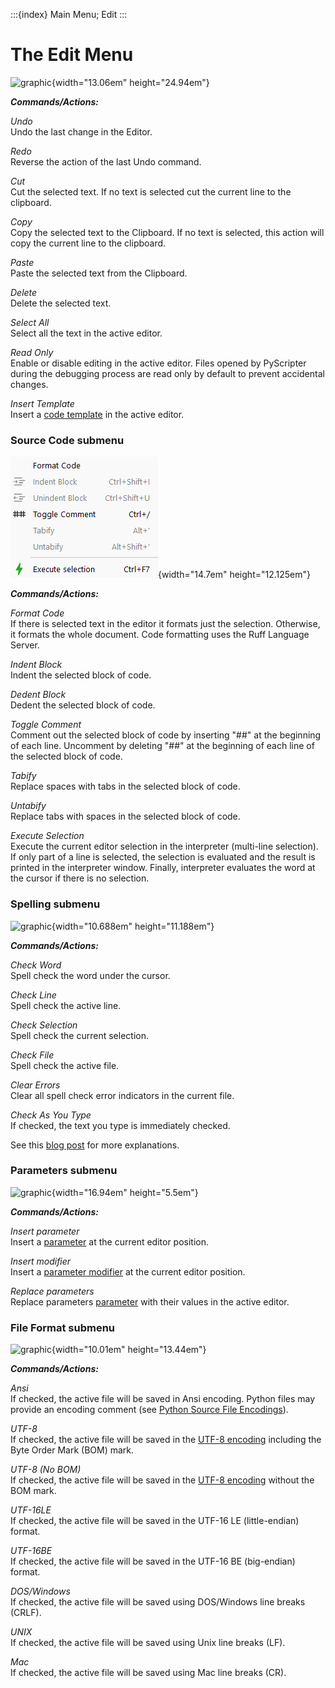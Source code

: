 :::{index} Main Menu; Edit
:::

# The Edit Menu

![graphic](images/editmenu1.png){width="13.06em"  height="24.94em"}

***Commands/Actions:***

*Undo*\
Undo the last change in the Editor.

*Redo*\
Reverse the action of the last Undo command.

*Cut*\
Cut the selected text. If no text is selected cut the current line to the clipboard.

*Copy*\
Copy the selected text to the Clipboard. If no text is selected, this action will copy the 
current line to the clipboard.

*Paste*\
Paste the selected text from the Clipboard.

*Delete*\
Delete the selected text.

*Select All*\
Select all the text in the active editor.

*Read Only*\
Enable or disable editing in the active editor. Files opened by PyScripter during the debugging process 
are read only by default to prevent accidental changes.

*Insert Template*\
Insert a [code template](codetemplates) in the active editor.


### Source Code submenu

![graphic](images/menu_sourcecode.png){width="14.7em"  height="12.125em"}

***Commands/Actions:***

*Format Code*\
If there is selected text in the editor it formats just the selection. Otherwise, it formats the
whole document. Code formatting uses the Ruff Language Server.

*Indent Block*\
Indent the selected block of code.

*Dedent Block*\
Dedent the selected block of code.

*Toggle Comment*\
Comment out the selected block of code by inserting "##" at the beginning of each 
line. Uncomment by deleting "##" at the beginning of each line of the selected block of code.

*Tabify*\
Replace spaces with tabs in the selected block of code.

*Untabify*\
Replace tabs with spaces in the selected block of code.

*Execute Selection*\
Execute the current editor selection in the interpreter (multi-line selection). If 
only part of a line is selected, the selection is evaluated and the result is 
printed in the interpreter window. Finally, interpreter evaluates the word at the 
cursor if there is no selection.


### Spelling submenu

![graphic](images/editmenu5.png){width="10.688em"  height="11.188em"}

***Commands/Actions:***

*Check Word*\
Spell check the word under the cursor.

*Check Line*\
Spell check the active line.

*Check Selection*\
Spell check the current selection.

*Check File*\
Spell check the active file.

*Clear Errors*\
Clear all spell check error indicators in the current file.

*Check As You Type*\
If checked, the text you type is immediately checked.  
  
See this [blog post](https://pyscripter.blogspot.com/2022/10/feature-preview-spell-checking.html) 
for more explanations.


### Parameters submenu

![graphic](images/editmenu3.png){width="16.94em"  height="5.5em"}

***Commands/Actions:***

*Insert parameter*\
Insert a [parameter](parameters) at the current editor position.

*Insert modifier*\
Insert a [parameter modifier](parameters) at the current editor position.

*Replace parameters*\
Replace parameters [parameter](parameters) with their values in the 
active editor.

### File Format submenu

![graphic](images/editmenu4.png){width="10.01em"  height="13.44em"}

***Commands/Actions:***

*Ansi*\
If checked, the active file will be saved in Ansi encoding. Python files may provide an encoding comment 
(see [Python Source File Encodings](encodedsourcefiles)).

*UTF-8*\
If checked,  the active file will be saved in the [UTF-8 encoding](encodedsourcefiles) 
including the Byte Order Mark (BOM) mark.

*UTF-8 (No BOM)*\
If checked, the active file will be saved in the [UTF-8 encoding](encodedsourcefiles) 
without the BOM mark.

*UTF-16LE*\
If checked, the active file will be saved in the UTF-16 LE (little-endian) format.

*UTF-16BE*\
If checked, the active file will be saved in the UTF-16 BE (big-endian) format.

*DOS/Windows*\
If checked,  the active file will be saved using DOS/Windows line breaks (CRLF).

*UNIX*\
If checked, the active file will be saved using Unix line breaks (LF).

*Mac*\
If checked, the active file will be saved using Mac line breaks (CR).

